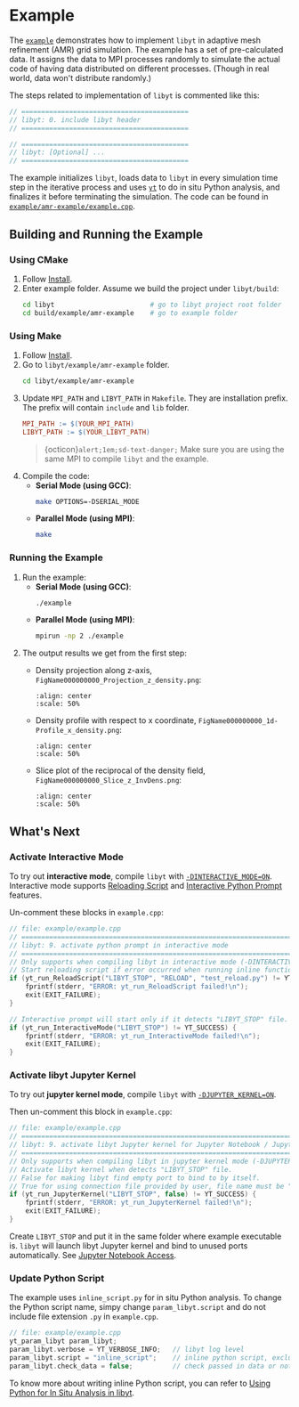 # Example

The [`example`](https://github.com/yt-project/libyt/blob/main/example) demonstrates how to implement `libyt` in adaptive mesh refinement (AMR) grid simulation.
The example has a set of pre-calculated data.
It assigns the data to MPI processes randomly to simulate the actual code of having data distributed on different processes. (Though in real world, data won't distribute randomly.) 

The steps related to implementation of `libyt` is commented like this:
```c++
// ==========================================
// libyt: 0. include libyt header
// ==========================================

// ==========================================
// libyt: [Optional] ...
// ==========================================
```

The example initializes `libyt`, loads data to `libyt` in every simulation time step in the iterative process and uses [`yt`](https://yt-project.org/) to do in situ Python analysis, and finalizes it before terminating the simulation. 
The code can be found in [`example/amr-example/example.cpp`](https://github.com/yt-project/libyt/blob/main/example/amr-example/example.cpp).

## Building and Running the Example

### Using CMake

1. Follow [Install](./how-to-install.md#install).
2. Enter example folder. Assume we build the project under `libyt/build`:
   ```bash
   cd libyt                        # go to libyt project root folder
   cd build/example/amr-example    # go to example folder
   ```

### Using Make

1. Follow [Install](./how-to-install.md#install).
2. Go to `libyt/example/amr-example` folder.
   ```bash
   cd libyt/example/amr-example
   ```
3. Update `MPI_PATH` and `LIBYT_PATH` in `Makefile`. They are installation prefix. The prefix will contain `include` and `lib` folder.
   ```makefile
   MPI_PATH := $(YOUR_MPI_PATH)
   LIBYT_PATH := $(YOUR_LIBYT_PATH)
   ```
   > {octicon}`alert;1em;sd-text-danger;` Make sure you are using the same MPI to compile `libyt` and the example.
4. Compile the code:
   - **Serial Mode (using GCC)**:
     ```bash
     make OPTIONS=-DSERIAL_MODE 
     ```
   - **Parallel Mode (using MPI)**:
     ```bash
     make
     ```

### Running the Example

1. Run the example:
    - **Serial Mode (using GCC)**:
      ```bash
      ./example
      ```
    - **Parallel Mode (using MPI)**:
      ```bash
      mpirun -np 2 ./example
      ```
2. The output results we get from the first step:
   - Density projection along z-axis, `FigName000000000_Projection_z_density.png`:

     ```{image} _static/img/AMRExample-Step1-ProjDensZ.png
     :align: center
     :scale: 50%
     ```
   - Density profile with respect to x coordinate, `FigName000000000_1d-Profile_x_density.png`:

     ```{image} _static/img/AMRExample-Step1-ProfDensX.png
     :align: center
     :scale: 50%
     ```
     
   - Slice plot of the reciprocal of the density field, `FigName000000000_Slice_z_InvDens.png`:

     ```{image} _static/img/AMRExample-Step1-SliceInvDensZ.png
     :align: center
     :scale: 50%
     ```
     

## What's Next

### Activate Interactive Mode

To try out **interactive mode**, compile `libyt` with [`-DINTERACTIVE_MODE=ON`](./how-to-install.md#-dinteractive_mode-off).
Interactive mode supports [Reloading Script](./in-situ-python-analysis/reloading-script.md#reloading-script) and [Interactive Python Prompt](./in-situ-python-analysis/interactive-python-prompt.md#interactive-python-prompt) features.

Un-comment these blocks in `example.cpp`:
```c++
// file: example/example.cpp
// =======================================================================================================
// libyt: 9. activate python prompt in interactive mode
// =======================================================================================================
// Only supports when compiling libyt in interactive mode (-DINTERACTIVE_MODE)
// Start reloading script if error occurred when running inline functions, or it detects "LIBYT_STOP" file.
if (yt_run_ReloadScript("LIBYT_STOP", "RELOAD", "test_reload.py") != YT_SUCCESS) {
    fprintf(stderr, "ERROR: yt_run_ReloadScript failed!\n");
    exit(EXIT_FAILURE);
}

// Interactive prompt will start only if it detects "LIBYT_STOP" file.
if (yt_run_InteractiveMode("LIBYT_STOP") != YT_SUCCESS) {
    fprintf(stderr, "ERROR: yt_run_InteractiveMode failed!\n");
    exit(EXIT_FAILURE);
}
```

### Activate libyt Jupyter Kernel

To try out **jupyter kernel mode**, compile `libyt` with [`-DJUPYTER_KERNEL=ON`](./how-to-install.md#-djupyter_kernel-off).

Then un-comment this block in `example.cpp`:
```c++
// file: example/example.cpp
// =======================================================================================================
// libyt: 9. activate libyt Jupyter kernel for Jupyter Notebook / JupyterLab access
// =======================================================================================================
// Only supports when compiling libyt in jupyter kernel mode (-DJUPYTER_KERNEL)
// Activate libyt kernel when detects "LIBYT_STOP" file.
// False for making libyt find empty port to bind to by itself.
// True for using connection file provided by user, file name must be "libyt_kernel_connection.json".
if (yt_run_JupyterKernel("LIBYT_STOP", false) != YT_SUCCESS) {
    fprintf(stderr, "ERROR: yt_run_JupyterKernel failed!\n");
    exit(EXIT_FAILURE);
}
```

Create `LIBYT_STOP` and put it in the same folder where example executable is.
`libyt` will launch libyt Jupyter kernel and bind to unused ports automatically. See [Jupyter Notebook Access](./in-situ-python-analysis/jupyter-notebook/jupyter-notebook-access.md#jupyter-notebook-access).

### Update Python Script
The example uses `inline_script.py` for in situ Python analysis. 
To change the Python script name, simpy change `param_libyt.script` and do not include file extension `.py` in `example.cpp`. 

```c++
// file: example/example.cpp
yt_param_libyt param_libyt;
param_libyt.verbose = YT_VERBOSE_INFO;   // libyt log level
param_libyt.script = "inline_script";    // inline python script, excluding ".py"
param_libyt.check_data = false;          // check passed in data or not
```

To know more about writing inline Python script, you can refer to [Using Python for In Situ Analysis in libyt](./in-situ-python-analysis/index.md#using-python-for-in-situ-analysis-in-libyt).


